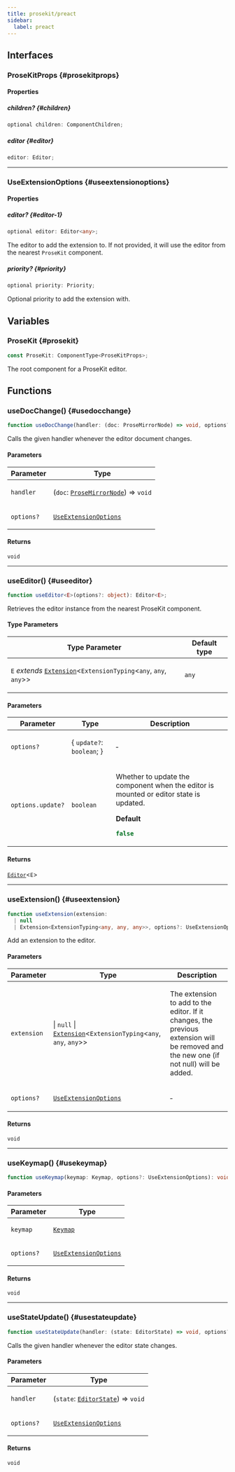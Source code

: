 ```yaml
---
title: prosekit/preact
sidebar:
  label: preact
---
```


<!-- DEBUG memberWithGroups 1 -->

<!-- DEBUG memberWithGroups 4 -->

<!-- DEBUG memberWithGroups 7 -->

<!-- DEBUG memberWithGroups 8 -->

<!-- DEBUG memberWithGroups 9 -->

## Interfaces

### ProseKitProps {#prosekitprops}

<!-- DEBUG memberWithGroups 1 -->

<!-- DEBUG memberWithGroups 4 -->

<!-- DEBUG memberWithGroups 7 -->

<!-- DEBUG memberWithGroups 8 -->

<!-- DEBUG memberWithGroups 9 -->

#### Properties

##### children? {#children}

```ts
optional children: ComponentChildren;
```

##### editor {#editor}

```ts
editor: Editor;
```

<!-- DEBUG memberWithGroups 10 -->

***

### UseExtensionOptions {#useextensionoptions}

<!-- DEBUG memberWithGroups 1 -->

<!-- DEBUG memberWithGroups 4 -->

<!-- DEBUG memberWithGroups 7 -->

<!-- DEBUG memberWithGroups 8 -->

<!-- DEBUG memberWithGroups 9 -->

#### Properties

##### editor? {#editor-1}

```ts
optional editor: Editor<any>;
```

The editor to add the extension to. If not provided, it will use the
editor from the nearest `ProseKit` component.

##### priority? {#priority}

```ts
optional priority: Priority;
```

Optional priority to add the extension with.

<!-- DEBUG memberWithGroups 10 -->

## Variables

### ProseKit {#prosekit}

```ts
const ProseKit: ComponentType<ProseKitProps>;
```

The root component for a ProseKit editor.

## Functions

### useDocChange() {#usedocchange}

```ts
function useDocChange(handler: (doc: ProseMirrorNode) => void, options?: UseExtensionOptions): void;
```

Calls the given handler whenever the editor document changes.

#### Parameters

<table>
<thead>
<tr>
<th>Parameter</th>
<th>Type</th>
</tr>
</thead>
<tbody>
<tr>
<td>

`handler`

</td>
<td>

(`doc`: [`ProseMirrorNode`](pm/model.md#prosemirrornode)) => `void`

</td>
</tr>
<tr>
<td>

`options?`

</td>
<td>

[`UseExtensionOptions`](#useextensionoptions)

</td>
</tr>
</tbody>
</table>

#### Returns

`void`

***

### useEditor() {#useeditor}

```ts
function useEditor<E>(options?: object): Editor<E>;
```

Retrieves the editor instance from the nearest ProseKit component.

#### Type Parameters

<table>
<thead>
<tr>
<th>Type Parameter</th>
<th>Default type</th>
</tr>
</thead>
<tbody>
<tr>
<td>

`E` *extends* [`Extension`](core.md#extension-1)\<`ExtensionTyping`\<`any`, `any`, `any`\>\>

</td>
<td>

`any`

</td>
</tr>
</tbody>
</table>

#### Parameters

<table>
<thead>
<tr>
<th>Parameter</th>
<th>Type</th>
<th>Description</th>
</tr>
</thead>
<tbody>
<tr>
<td>

`options?`

</td>
<td>

\{ `update?`: `boolean`; \}

</td>
<td>

&hyphen;

</td>
</tr>
<tr>
<td>

`options.update?`

</td>
<td>

`boolean`

</td>
<td>

Whether to update the component when the editor is mounted or editor state
is updated.

**Default**

```ts
false
```

</td>
</tr>
</tbody>
</table>

#### Returns

[`Editor`](core.md#editor)\<`E`\>

***

### useExtension() {#useextension}

```ts
function useExtension(extension: 
  | null
  | Extension<ExtensionTyping<any, any, any>>, options?: UseExtensionOptions): void;
```

Add an extension to the editor.

#### Parameters

<table>
<thead>
<tr>
<th>Parameter</th>
<th>Type</th>
<th>Description</th>
</tr>
</thead>
<tbody>
<tr>
<td>

`extension`

</td>
<td>

 \| `null` \| [`Extension`](core.md#extension-1)\<`ExtensionTyping`\<`any`, `any`, `any`\>\>

</td>
<td>

The extension to add to the editor. If it changes, the previous
extension will be removed and the new one (if not null) will be added.

</td>
</tr>
<tr>
<td>

`options?`

</td>
<td>

[`UseExtensionOptions`](#useextensionoptions)

</td>
<td>

&hyphen;

</td>
</tr>
</tbody>
</table>

#### Returns

`void`

***

### useKeymap() {#usekeymap}

```ts
function useKeymap(keymap: Keymap, options?: UseExtensionOptions): void;
```

#### Parameters

<table>
<thead>
<tr>
<th>Parameter</th>
<th>Type</th>
</tr>
</thead>
<tbody>
<tr>
<td>

`keymap`

</td>
<td>

[`Keymap`](core.md#keymap)

</td>
</tr>
<tr>
<td>

`options?`

</td>
<td>

[`UseExtensionOptions`](#useextensionoptions)

</td>
</tr>
</tbody>
</table>

#### Returns

`void`

***

### useStateUpdate() {#usestateupdate}

```ts
function useStateUpdate(handler: (state: EditorState) => void, options?: UseExtensionOptions): void;
```

Calls the given handler whenever the editor state changes.

#### Parameters

<table>
<thead>
<tr>
<th>Parameter</th>
<th>Type</th>
</tr>
</thead>
<tbody>
<tr>
<td>

`handler`

</td>
<td>

(`state`: [`EditorState`](pm/state.md#editorstate)) => `void`

</td>
</tr>
<tr>
<td>

`options?`

</td>
<td>

[`UseExtensionOptions`](#useextensionoptions)

</td>
</tr>
</tbody>
</table>

#### Returns

`void`

<!-- DEBUG memberWithGroups 10 -->
